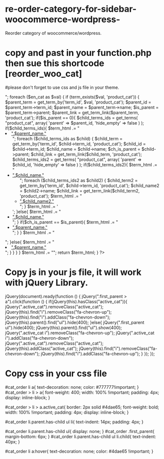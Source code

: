 # re-order-category-for-sidebar-woocommerce-wordpress-
Reorder category of woocommerce/wordpress.


# copy and past in your function.php then sue this shortcode [reorder_woo_cat]
#please don't forget to use css and js file in your theme.
<?php add_shortcode("reorder_woo_cat","reorder_woo_cat");
function reorder_woo_cat(){
    // parent cat ids
        $en_cat = array(
            219,
            214,
            225,
            196,
            210,
            465,
            250,
            231,
            237,
            851

        );
  

     $term_html = "<ul id='cat_order'>";
    foreach ($en_cat as $val) {
        if (term_exists($val, 'product_cat')) {
            $parent_term = get_term_by('term_id', $val, 'product_cat');
            $parent_id = $parent_term->term_id;
            $parent_name = $parent_term->name;
            $is_parent = $parent_term->parent;
            $parent_link = get_term_link($parent_term, 'product_cat');
            if($is_parent == 0){
                $child_terms_ids = get_terms( "product_cat", array(
                    'parent'    => $parent_id,
                    'hide_empty' => false
                ) );
                if($child_terms_ids){
                    $term_html .= "<li class='parent has-child first_parent'><a href='javascript:void(0);'>".$parent_name." <i class='fas fa-chevron-down' style='float: right;margin-top: 5px;'></i></a><ul>";
                    foreach ($child_terms_ids as $child) {
                        $child_term = get_term_by('term_id', $child->term_id, 'product_cat');
                        $child_id = $child->term_id;
                        $child_name = $child->name;
                        $ch_is_parent = $child->parent;
                        $child_link = get_term_link($child_term, 'product_cat');
                        $child_terms_ids2 = get_terms( "product_cat", array(
                            'parent'    => $child_id,
                            'hide_empty' => false
                        ) );
                        if($child_terms_ids2){
                            $term_html .= "<li class='parent has-child'><a href='".$child_link."'>".$child_name." </a><ul>";

                            foreach ($child_terms_ids2 as $child2) {
                                $child_term2 = get_term_by('term_id', $child->term_id, 'product_cat');
                                $child_name2 = $child2->name;
                                $child_link = get_term_link($child_term2, 'product_cat');
                                $term_html .= "<li class='child'><a href='".$child_link."'>".$child_name2."</a></li>";

                            }
                            $term_html .= '</ul></li>';
                        }else{
                            $term_html .= "<li class='child'><a href='".$child_link."'>".$child_name."</a></li>";

                        }

                        if($ch_is_parent == $is_parent){
                            $term_html .= "<li class='parent'><a href='".$parent_link."'>".$parent_name."</a></li>";

                        }

                    }
                    $term_html .= "</ul></li>";
                }else{
                    $term_html .= "<li class='parent'><a href='".$parent_link."'>".$parent_name."</a></li>";
                }

            }
        }

    }
    $term_html .= "</ul>";
    return $term_html;
}

?>




# Copy js in your js file, it will work with jQuery Library.
jQuery(document).ready(function () {
    jQuery(".first_parent > a").click(function () {
        if(jQuery(this).hasClass("active_cat")){
            jQuery(".active_cat").removeClass("active_cat");
            jQuery(this).find("i").removeClass("fa-chevron-up");
            jQuery(this).find("i").addClass("fa-chevron-down");
            jQuery(this).parent().find("ul").hide(400);
        }else{
            jQuery(".first_parent ul").hide(400);
            jQuery(this).parent().find("ul").show(400);
            jQuery(".active_cat i").removeClass("fa-chevron-up");
            jQuery(".active_cat i").addClass("fa-chevron-down");
            jQuery(".active_cat").removeClass("active_cat");
            jQuery(this).addClass("active_cat");
            jQuery(this).find("i").removeClass("fa-chevron-down");
            jQuery(this).find("i").addClass("fa-chevron-up");
        }
    });
});




# Copy css in your css file
#cat_order li a{
    text-decoration: none;
    color: #777777!important;
}
#cat_order > li > a{
    font-weight: 400;
    width: 100% !important;
    padding: 4px;
    display: inline-block;
}

#cat_order > li > a.active_cat{
    border: 2px solid #4dae65;
    font-weight: bold;
    width: 100% !important;
    padding: 4px;
    display: inline-block;
}

#cat_order li.parent.has-child ul li{
    text-indent: 14px;
    padding: 4px;
}

#cat_order li.parent.has-child ul{
    display: none;
}
#cat_order .first_parent{
    margin-bottom: 6px;
}
#cat_order li.parent.has-child ul li.child{
    text-indent: 40px;
}


#cat_order li a:hover{
    text-decoration: none;
    color: #4dae65 !important;
}



